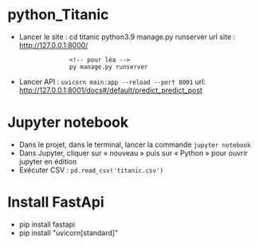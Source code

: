 # python_Titanic

- Lancer le site :  cd titanic
                    python3.9 manage.py runserver
                    url site : http://127.0.0.1:8000/

                    <!-- pour léa -->
                    py manage.py runserver

        
        
- Lancer API : `uvicorn main:app --reload --port 8001`
                url: http://127.0.0.1:8001/docs#/default/predict_predict_post


# Jupyter notebook

- Dans le projet, dans le terminal, lancer la commande `jupyter notebook`
- Dans Jupyter, cliquer sur « nouveau » puis sur « Python » pour ouvrir jupyter en édition
- Exécuter CSV : `pd.read_csv('titanic.csv')`

# Install FastApi
* pip install fastapi
* pip install "uvicorn[standard]"
